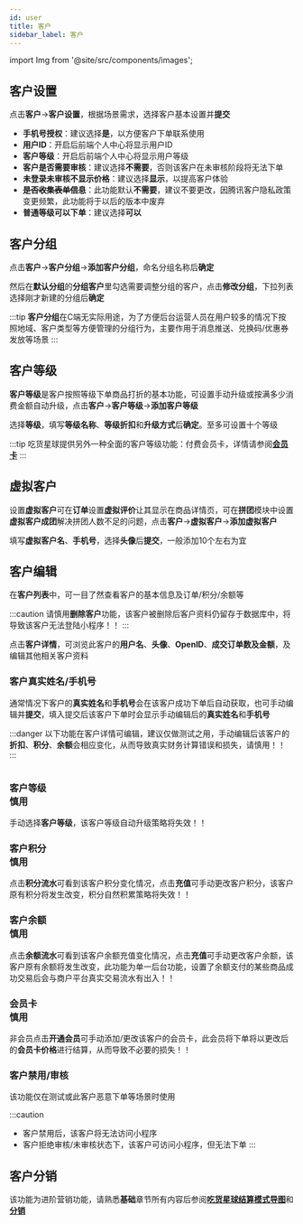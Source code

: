 ```yaml
---
id: user
title: 客户
sidebar_label: 客户
---
```

import Img from '@site/src/components/images';

## 客户设置
点击**客户**->**客户设置**，根据场景需求，选择客户基本设置并**提交**
<Img i="operate-user-1.png"/>

- **手机号授权**：建议选择**是**，以方便客户下单联系使用
- **用户ID**：开启后前端个人中心将显示用户ID
- **客户等级**：开启后前端个人中心将显示用户等级
- **客户是否需要审核**：建议选择**不需要**，否则该客户在未审核阶段将无法下单
- **未登录未审核不显示价格**：建议选择**显示**，以提高客户体验
- **~~是否收集表单信息~~**：此功能默认**不需要**，建议不要更改，因腾讯客户隐私政策变更频繁，此功能将于以后的版本中废弃
- **普通等级可以下单**：建议选择**可以**

## 客户分组
点击**客户**->**客户分组**->**添加客户分组**，命名分组名称后**确定**
<Img i="operate-user-2.png"/>

然后在**默认分组**的**分组客户**里勾选需要调整分组的客户，点击**修改分组**，下拉列表选择刚才新建的分组后**确定**
<Img i="operate-user-3.png"/>

:::tip
**客户分组**在C端无实际用途，为了方便后台运营人员在用户较多的情况下按照地域、客户类型等方便管理的分组行为，主要作用于消息推送、兑换码/优惠券发放等场景
:::

## 客户等级

**客户等级**是客户按照等级下单商品打折的基本功能，可设置手动升级或按满多少消费金额自动升级，点击**客户**->**客户等级**->**添加客户等级**
<Img i="operate-user-4.png"/>

选择**等级**，填写**等级名称**、**等级折扣**和**升级方式**后**确定**。至多可设置十个等级
<Img i="operate-user-5.png"/>

:::tip
吃货星球提供另外一种全面的客户等级功能：付费会员卡，详情请参阅[**会员卡**](/operate/goods.md)
:::

## 虚拟客户
设置**虚拟客户**可在**订单**设置**虚拟评价**让其显示在商品详情页，可在**拼团**模块中设置**虚拟客户成团**解决拼团人数不足的问题，点击**客户**->**虚拟客户**->**添加虚拟客户**
<Img i="operate-user-6.png"/>

填写**虚拟客户名**、**手机号**，选择**头像**后**提交**，一般添加10个左右为宜
<Img i="operate-user-7.png"/>

## 客户编辑

在**客户列表**中，可一目了然查看客户的基本信息及订单/积分/余额等
<Img i="operate-user-8.png"/>

:::caution
请慎用**删除客户**功能，该客户被删除后客户资料仍留存于数据库中，将导致该客户无法登陆小程序！！
:::

点击**客户详情**，可浏览此客户的**用户名**、**头像**、**OpenID**、**成交订单数及金额**，及编辑其他相关客户资料
<Img i="operate-user-9.png"/>

### 客户真实姓名/手机号
通常情况下客户的**真实姓名**和**手机号**会在该客户成功下单后自动获取，也可手动编辑并**提交**，填入提交后该客户下单时会显示手动编辑后的**真实姓名**和**手机号**

:::danger 
以下功能在客户详情可编辑，建议仅做测试之用，手动编辑后该客户的**折扣**、**积分**、**余额**会相应变化，从而导致真实财务计算错误和损失，请慎用！！
:::

<Img i="operate-user-10.png"/>

### 客户等级<div className="required">慎用</div>
手动选择**客户等级**，该客户等级自动升级策略将失效！！

### 客户积分<div className="required">慎用</div>
点击**积分流水**可看到该客户积分变化情况，点击**充值**可手动更改客户积分，该客户原有积分将发生改变，积分自然积累策略将失效！！

### 客户余额<div className="required">慎用</div>
点击**余额流水**可看到该客户余额充值变化情况，点击**充值**可手动更改客户余额，该客户原有余额将发生改变，此功能为单一后台功能，设置了余额支付的某些商品成功交易后会与商户平台真实交易流水有出入！！

### 会员卡<div className="required">慎用</div>
非会员点击**开通会员**可手动添加/更改该客户的会员卡，此会员将下单将以更改后的**会员卡价格**进行结算，从而导致不必要的损失！！

### 客户禁用/审核
该功能仅在测试或此客户恶意下单等场景时使用
<Img i="operate-user-11.png"/>

:::caution
- 客户禁用后，该客户将无法访问小程序
- 客户拒绝审核/未审核状态下，该客户可访问小程序，但无法下单
:::

## 客户分销
该功能为进阶营销功能，请熟悉**基础**章节所有内容后参阅[**吃货星球结算模式导图**](/operate/goods.md)和[**分销**](/operate/goods.md)

